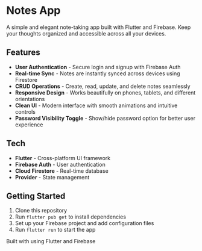 # Notes App

A simple and elegant note-taking app built with Flutter and Firebase. Keep your thoughts organized and accessible across all your devices.

## Features

- **User Authentication** - Secure login and signup with Firebase Auth
- **Real-time Sync** - Notes are instantly synced across devices using Firestore
- **CRUD Operations** - Create, read, update, and delete notes seamlessly
- **Responsive Design** - Works beautifully on phones, tablets, and different orientations
- **Clean UI** - Modern interface with smooth animations and intuitive controls
- **Password Visibility Toggle** - Show/hide password option for better user experience

## Tech

- **Flutter** - Cross-platform UI framework
- **Firebase Auth** - User authentication
- **Cloud Firestore** - Real-time database
- **Provider** - State management

## Getting Started

1. Clone this repository
2. Run `flutter pub get` to install dependencies
3. Set up your Firebase project and add configuration files
4. Run `flutter run` to start the app


Built with using Flutter and Firebase
